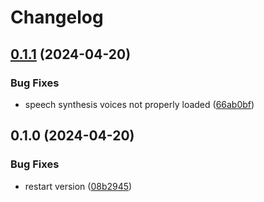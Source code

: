 # Changelog

## [0.1.1](https://github.com/Irimold/react-hooks/compare/v0.1.0...v0.1.1) (2024-04-20)


### Bug Fixes

* speech synthesis voices not properly loaded ([66ab0bf](https://github.com/Irimold/react-hooks/commit/66ab0bfe9fa46a39b0f8be71ae2f5fdab9ae1cec))

## 0.1.0 (2024-04-20)


### Bug Fixes

* restart version ([08b2945](https://github.com/Irimold/react-hooks/commit/08b2945a0a10e6196f8abb25548c6e0fefd30c97))
